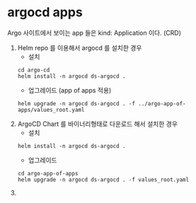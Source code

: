 # argocd apps
Argo 사이트에서 보이는 app 들은 kind: Application 이다. (CRD)
1. Helm repo 를 이용해서 argocd 를 설치한 경우
   * 설치
   ```
   cd argo-cd
   helm install -n argocd ds-argocd . 
   ```
   * 업그레이드 (app of apps 적용)
   ```
   helm upgrade -n argocd ds-argocd . -f ../argo-app-of-apps/values_root.yaml
   ```
2. ArgoCD Chart 를 바이너리형태로 다운로드 해서 설치한 경우
   * 설치
   ```
   helm install -n argocd ds-argocd .
   ```
   * 업그레이드
   ```
   cd argo-app-of-apps
   helm upgrade -n argocd ds-argocd . -f values_root.yaml
   ```
3. 



